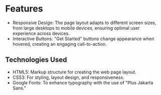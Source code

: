 # Features

- Responsive Design: The page layout adapts to different screen sizes, from large desktops to mobile devices, ensuring optimal user experience across devices.
- Interactive Buttons: "Get Started" buttons change appearance when hovered, creating an engaging call-to-action.

## Technologies Used

- HTML5: Markup structure for creating the web page layout.
- CSS3: For styling, layout design, and responsiveness.
- Google Fonts: To enhance typography with the use of "Plus Jakarta Sans."
